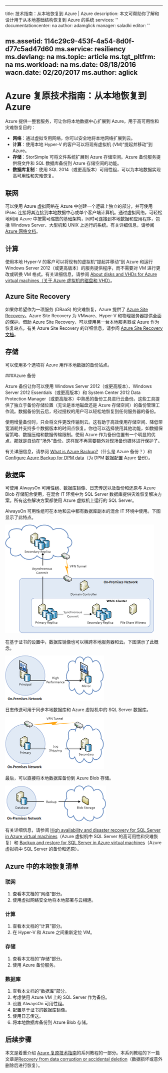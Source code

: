 <!-- Remove StoreSimple -->

---
title: 技术指南：从本地恢复到 Azure | Azure
description: 本文可帮助你了解和设计用于从本地基础结构恢复到 Azure 的系统
services: ''
documentationcenter: na
author: adamglick
manager: saladki
editor: ''

ms.assetid: 114c29c9-453f-4a54-8d0f-d77c5ad47d60
ms.service: resiliency
ms.devlang: na
ms.topic: article
ms.tgt_pltfrm: na
ms.workload: na
ms.date: 08/18/2016
wacn.date: 02/20/2017
ms.author: aglick
---

# Azure 复原技术指南：从本地恢复到 Azure

Azure 提供一整套服务，可让你将本地数据中心扩展到 Azure，用于高可用性和灾难恢复目的：

* **网络**：通过虚拟专用网络，你可以安全地将本地网络扩展到云。
* **计算**：使用本地 Hyper-V 的客户可以将现有虚拟机 (VM)“提起并移动”到 Azure。
* **存储**：StorSimple 可将文件系统扩展到 Azure 存储空间。Azure 备份服务提供将文件和 SQL 数据库备份到 Azure 存储空间的功能。
* **数据库复制**：使用 SQL 2014（或更高版本）可用性组，可以为本地数据实现高可用性和灾难恢复。

<a id="networking"></a>
## 联网

可以使用 Azure 虚拟网络在 Azure 中创建一个逻辑上独立的部分，并可使用 IPsec 连接将其连接到本地数据中心或单个客户端计算机。通过虚拟网络，可轻松地利用 Azure 中按需可缩放的基础架构，同时可连接到本地数据和应用程序，包括 Windows Server、大型机和 UNIX 上运行的系统。有关详细信息，请参阅 [Azure 网络文档](../virtual-network/virtual-networks-overview.md)。

<a id="compute"></a>
## 计算

使用本地 Hyper-V 的客户可以将现有的虚拟机“提起并移动”到 Azure 和运行 Windows Server 2012（或更高版本）的服务提供程序，而不需要对 VM 进行更改或转换 VM 格式。有关详细信息，请参阅 [About disks and VHDs for Azure virtual machines（关于 Azure 虚拟机的磁盘和 VHD）](../virtual-machines/virtual-machines-linux-about-disks-vhds.md)。

## Azure Site Recovery

如果你希望作为一项服务 (DRaaS) 的灾难恢复，Azure 提供了 [Azure Site Recovery](https://www.azure.cn/home/features/site-recovery/)。Azure Site Recovery 为 VMware、Hyper-V 和物理服务器提供全面的保护。借助 Azure Site Recovery，可以使用另一台本地服务器或 Azure 作为恢复站点。有关 Azure Site Recovery 的详细信息，请参阅 [Azure Site Recovery 文档](https://www.azure.cn/home/features/site-recovery/)。

<a id="storage"></a>
## 存储

可以使用多个选项将 Azure 用作本地数据的备份站点。

<!-- ###StorSimple

StorSimple 可安全、透明地整合本地应用程序的云存储。它还提供单个设备来实现高性能的分层本地和云存储、实时存档、基于云的数据保护和灾难恢复。有关详细信息，请参阅 [StorSimple 产品页](https://www.azure.cn/home/features/storsimple/)。 -->

###Azure 备份

Azure 备份让你可以使用 Windows Server 2012（或更高版本）、Windows Server 2012 Essentials（或更高版本）和 System Center 2012 Data Protection Manager（或更高版本）中熟悉的备份工具进行云备份。这些工具提供了独立于备份存储位置（无论是本地磁盘还是 Azure 存储空间）的备份管理工作流。数据备份到云后，经过授权的用户可以轻松地恢复到任何服务器的备份。

使用增量备份时，只会将文件更改传输到云。这有助于高效使用存储空间、降低带宽消耗并支持多个数据版本的时间点恢复。你也可以选择使用其他功能，如数据保留策略、数据压缩和数据传输限制。使用 Azure 作为备份位置有一个明显的优点，那就是自动在“场外”备份。这样就不再需要额外对现场备份媒体进行保护了。

有关详细信息，请参阅 [What is Azure Backup?](../backup/backup-introduction-to-azure-backup.md)（什么是 Azure 备份？）和 [Configure Azure Backup for DPM data](https://technet.microsoft.com/zh-cn/library/jj728752.aspx)（为 DPM 数据配置 Azure 备份）。

<a id="database"></a>
## 数据库

可使用 AlwaysOn 可用性组、数据库镜像、日志传送以及备份和还原与 Azure Blob 存储配合使用，在混合 IT 环境中为 SQL Server 数据库提供灾难恢复解决方案。所有这些解决方案都使用 Azure 虚拟机上运行的 SQL Server。

AlwaysOn 可用性组可在本地和云中都有数据库副本的混合 IT 环境中使用。下图显示了此特点。

![混合云体系结构中的 SQL Server AlwaysOn 可用性组](./media/resiliency-technical-guidance-recovery-on-premises-azure/SQL_Server_Disaster_Recovery-3.png)

在基于证书的设置中，数据库镜像也可以横跨本地服务器和云。下图演示了此概念。

![混合云体系结构中的 SQL Server 数据库镜像](./media/resiliency-technical-guidance-recovery-on-premises-azure/SQL_Server_Disaster_Recovery-4.png)

日志传送可用于同步本地数据库和 Azure 虚拟机中的 SQL Server 数据库。

![混合云体系结构中的 SQL Server 日志传送](./media/resiliency-technical-guidance-recovery-on-premises-azure/SQL_Server_Disaster_Recovery-5.png)

最后，可以直接将本地数据库备份到 Azure Blob 存储。

![在混合云体系结构中将 SQL Server 备份到 Azure Blob 存储](./media/resiliency-technical-guidance-recovery-on-premises-azure/SQL_Server_Disaster_Recovery-6.png)

有关详细信息，请参阅 [High availability and disaster recovery for SQL Server in Azure virtual machines](../virtual-machines/virtual-machines-windows-sql-high-availability-dr.md)（Azure 虚拟机中 SQL Server 的高可用性和灾难恢复）和 [Backup and restore for SQL Server in Azure virtual machines](../virtual-machines/virtual-machines-windows-sql-backup-recovery.md)（Azure 虚拟机中 SQL Server 的备份和还原）。

## Azure 中的本地恢复清单

### 联网

1. 查看本文档的“网络”部分。
2. 使用虚拟网络安全地将本地部署与云相连。

### 计算

1. 查看本文档的“计算”部分。
2. 在 Hyper-V 和 Azure 之间重新定位 VM。

### 存储

1. 查看本文档的“存储”部分。
2. 使用 Azure 备份服务。

### 数据库

1. 查看本文档的“数据库”部分。
2. 考虑使用 Azure VM 上的 SQL Server 作为备份。
3. 设置 AlwaysOn 可用性组。
4. 配置基于证书的数据库镜像。
5. 使用日志传送。
6. 将本地数据库备份到 Azure Blob 存储。

## 后续步骤

本文是着重介绍 [Azure 复原技术指南](./resiliency-technical-guidance.md)的系列教程的一部分。本系列教程的下一篇文章是[Recovery from data corruption or accidental deletion](./resiliency-technical-guidance-recovery-data-corruption.md)（数据损坏或意外删除后进行恢复）。

<!---HONumber=Mooncake_0213_2017-->
<!-- Update_Description: update meta properties; wording update-->
